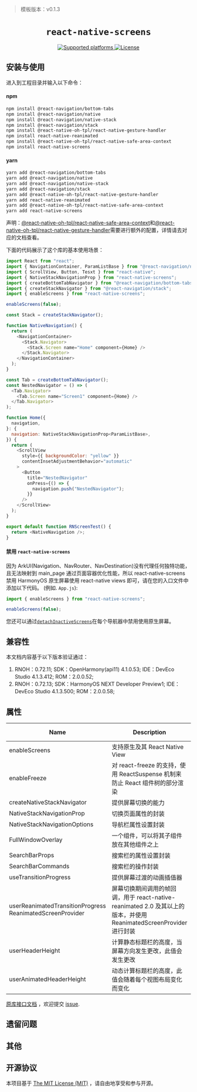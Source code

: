 > 模板版本：v0.1.3

<p align="center">
  <h1 align="center"> <code>react-native-screens</code> </h1>
</p>
<p align="center">
    <a href="https://github.com/software-mansion/react-native-screens">
        <img src="https://img.shields.io/badge/platforms-iOS%20|%20Android%20|%20tvOS%20|%20Windows%20|%20Web%20|%20harmony%20-lightgrey.svg" alt="Supported platforms" />
    </a>
    <a href="https://opensource.org/license/mit/">
        <img src="https://img.shields.io/badge/license-MIT-green.svg" alt="License" />
    </a>
</p>

## 安装与使用

进入到工程目录并输入以下命令：

<!-- tabs:start -->

#### **npm**

```bash
npm install @react-navigation/bottom-tabs
npm install @react-navigation/native
npm install @react-navigation/native-stack
npm install @react-navigation/stack
npm install @react-native-oh-tpl/react-native-gesture-handler
npm install react-native-reanimated
npm install @react-native-oh-tpl/react-native-safe-area-context
npm install react-native-screens
```

#### **yarn**

```bash
yarn add @react-navigation/bottom-tabs
yarn add @react-navigation/native
yarn add @react-navigation/native-stack
yarn add @react-navigation/stack
yarn add @react-native-oh-tpl/react-native-gesture-handler
yarn add react-native-reanimated
yarn add @react-native-oh-tpl/react-native-safe-area-context
yarn add react-native-screens
```

<!-- tabs:end -->

声明：[@react-native-oh-tpl/react-native-safe-area-context](/zh-cn/react-native-safe-area-context.md)和[@react-native-oh-tpl/react-native-gesture-handler](/zh-cn/react-native-gesture-handler.md)需要进行额外的配置，详情请去对应的文档查看。

下面的代码展示了这个库的基本使用场景：

<!-- {% raw %} -->
```js
import React from "react";
import { NavigationContainer, ParamListBase } from "@react-navigation/native";
import { ScrollView, Button, Tesxt } from "react-native";
import { NativeStackNavigationProp } from "react-native-screens";
import { createBottomTabNavigator } from "@react-navigation/bottom-tabs";
import { createStackNavigator } from "@react-navigation/stack";
import { enableScreens } from "react-native-screens";

enableScreens(false);

const Stack = createStackNavigator();

function NativeNavigation() {
  return (
    <NavigationContainer>
      <Stack.Navigator>
        <Stack.Screen name="Home" component={Home} />
      </Stack.Navigator>
    </NavigationContainer>
  );
}

const Tab = createBottomTabNavigator();
const NestedNavigator = () => (
  <Tab.Navigator>
    <Tab.Screen name="Screen1" component={Home} />
  </Tab.Navigator>
);

function Home({
  navigation,
}: {
  navigation: NativeStackNavigationProp<ParamListBase>,
}) {
  return (
    <ScrollView
      style={{ backgroundColor: "yellow" }}
      contentInsetAdjustmentBehavior="automatic"
    >
      <Button
        title="NestedNavigator"
        onPress={() => {
          navigation.push("NestedNavigator");
        }}
      />
    </ScrollView>
  );
}

export default function RNScreenTest() {
  return <NativeNavigation />;
}
```

#### 禁用 `react-native-screens`

因为 ArkUI(Navigation、NavRouter、NavDestination)没有代理任何独特功能，且无法映射到 main_page 通过页面容器优化性能，所以 react-native-screens 禁用 HarmonyOS 原生屏幕使用 react-native views 即可，请在您的入口文件中添加以下代码。 (例如. `App.js`):

```js
import { enableScreens } from "react-native-screens";

enableScreens(false);
```
<!-- {% endraw %} -->

您还可以通过[`detachInactiveScreens`](https://reactnavigation.org/docs/stack-navigator#detachinactivescreens)在每个导航器中禁用使用原生屏幕。

## 兼容性

本文档内容基于以下版本验证通过：

1. RNOH：0.72.11; SDK：OpenHarmony(api11) 4.1.0.53; IDE：DevEco Studio 4.1.3.412; ROM：2.0.0.52;
2. RNOH：0.72.13; SDK：HarmonyOS NEXT Developer Preview1; IDE：DevEco Studio 4.1.3.500; ROM：2.0.0.58;

## 属性

| Name                                                      | Description                                                                                                         | Type     | Required | Platform | HarmonyOS Support |
| --------------------------------------------------------- | ------------------------------------------------------------------------------------------------------------------- | -------- | -------- | -------- | ----------------- |
| enableScreens                                             | 支持原生及其 React Native View                                                                                      | function | No       | All      | Yes               |
| enableFreeze                                              | 对 react-freeze 的支持，使用 ReactSuspense 机制来防止 React 组件树的部分渲染                                        | function | No       | All      | Yes               |
| createNativeStackNavigator                                | 提供屏幕切换的能力                                                                                                  | function | No       | All      | NO                |
| NativeStackNavigationProp                                 | 切换页面属性的封装                                                                                                  | object   | No       | All      | Yes               |
| NativeStackNavigationOptions                              | 导航栏属性设置封装                                                                                                  | object   | No       | All      | NO                |
| FullWindowOverlay                                         | 一个组件，可以将其子组件放在其他组件之上                                                                            | object   | No       | All      | Yes               |
| SearchBarProps                                            | 搜索栏的属性设置封装                                                                                                | object   | No       | All      | NO                |
| SearchBarCommands                                         | 搜索栏的操作封装                                                                                                    | object   | No       | All      | NO                |
| useTransitionProgress                                     | 提供屏幕过渡的动画插值器                                                                                            | function | No       | All      | NO                |
| userReanimatedTransitionProgress ReanimatedScreenProvider | 屏幕切换期间调用的帧回调，用于 react-native-reanimated 2.0 及其以上的版本，并使用 ReanimatedScreenProvider 进行封装 | function | No       | All      | NO                |
| userHeaderHeight                                          | 计算静态标题栏的高度，当屏幕方向发生更改，此值会发生更改                                                            | function | No       | All      | NO                |
| userAnimatedHeaderHeight                                  | 动态计算标题栏的高度，此值会随着每个视图布局变化而变化                                                              | function | No       | All      | NO                |

[原库接口文档](https://github.com/software-mansion/react-native-screens/blob/main/guides/GUIDE_FOR_LIBRARY_AUTHORS.md) ，欢迎提交 [issue](https://gitee.com/react-native-oh-library/usage-docs/issues).

## 遗留问题

## 其他

## 开源协议

本项目基于 [The MIT License (MIT)](https://github.com/software-mansion/react-native-screens/blob/main/LICENSE) ，请自由地享受和参与开源。
